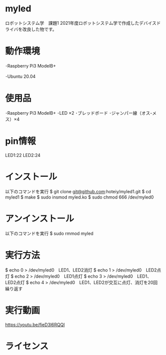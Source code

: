 # myled
ロボットシステム学　課題1
2021年度ロボットシステム学で作成したデバイスドライバを改良した物です。

# 動作環境
･Raspberry Pi3 ModelB+

･Ubuntu 20.04 

# 使用品
･Raspberry Pi3 ModelB+
･LED ×2
･ブレッドボード
･ジャンパー線（オス-メス）×4

# pin情報
LED1:22
LED2:24

# インストール
以下のコマンドを実行
$ git clone git@github.com:hoteiy/myled1.git
$ cd myled1
$ make
$ sudo insmod myled.ko
$ sudo chmod 666 /dev/myled0

# アンインストール
以下のコマンドを実行
$ sudo rmmod myled

# 実行方法
$ echo 0 > /dev/myled0　LED1、LED2消灯
$ echo 1 > /dev/myled0　LED2点灯
$ echo 2 > /dev/myled0　LED1点灯
$ echo 3 > /dev/myled0　LED1、LED2点灯
$ echo 4 > /dev/myled0　LED1、LED2が交互に点灯、消灯を20回繰り返す

# 実行動画
https://youtu.be/fieD3l6RQQI

# ライセンス

